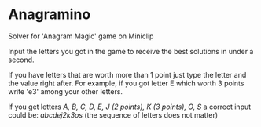 # Anagramino
Solver for 'Anagram Magic' game on Miniclip

Input the letters you got in the game to receive the best solutions in under a second.

If you have letters that are worth more than 1 point just type the letter and the value right after. For example, if you got letter E which worth 3 points write 'e3' among your other letters.

If you get letters _A, B, C, D, E, J (2 points), K (3 points), O, S_ a correct input could be: _abcdej2k3os_ (the sequence of letters does not matter)
